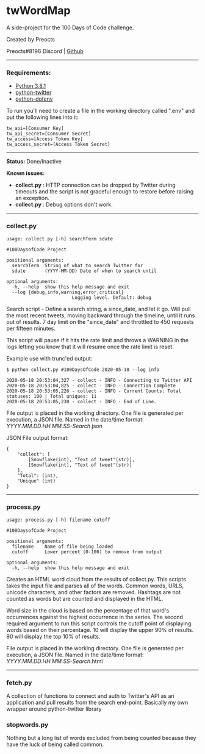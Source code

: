 # twWordMap

A side-project for the 100 Days of Code challenge.

Created by Preocts

Preocts#8196 Discord | [Github](https://github.com/Preocts)

---

### Requirements:

- [Python 3.8.1](https://www.python.org/)
- [python-twitter](https://python-twitter.readthedocs.io/en/latest/installation.html)
- [python-dotenv](https://github.com/theskumar/python-dotenv)

To run you'll need to create a file in the working directory called ".env" and put the following lines into it:

```
tw_api=[Consumer Key]
tw_api_secret=[Consumer Secret]
tw_access=[Access Token Key]
tw_access_secret=[Access Token Secret]
```

---

**Status:** Done/Inactive

**Known issues:**

- **collect.py** : HTTP connection can be dropped by Twitter during timeouts and the script is not graceful enough to restore before raising an exception.
- **collect.py** : Debug options don't work.

---

### collect.py

```
usage: collect.py [-h] searchTerm sdate

#100DaysofCode Project

positional arguments:
  searchTerm  String of what to search Twitter for
  sdate       (YYYY-MM-DD) Date of when to search until

optional arguments:
  -h, --help  show this help message and exit
  --log {debug,info,warning,error,critical}
                        Logging level. Default: debug
```

Search script - Define a search string, a since_date, and let it go. Will pull the most recent tweets, moving backward through the timeline, until it runs out of results. 7 day limit on the "since_date" and throttled to 450 requests per fifteen minutes.

This script will pause if it hits the rate limit and throws a WARNING in the logs letting you know that it will resume once the rate limit is reset.

Example use with trunc'ed output:

```
$ python collect.py #100DaysOfCode 2020-05-18 --log info

2020-05-18 20:53:04,327 - collect - INFO - Connecting to Twitter API
2020-05-18 20:53:04,825 - collect - INFO - Connection Complete
2020-05-18 20:53:05,226 - collect - INFO - Current Counts: Total statuses: 100 | Total uniques: 11
2020-05-18 20:53:05,230 - collect - INFO - End of Line.
````

File output is placed in the working directory. One file is generated per execution, a JSON file.  Named in the date/time format: *YYYY.MM.DD.HH.MM.SS-Search*.json

JSON File output format:
```
{
    "collect": [
        [Snowflake(int), "Text of tweet"(str)],
        [Snowflake(int), "Text of tweet"(str)]
    ],
    "Total": (int),
    "Unique" (int)
}
```

---

### process.py

```
usage: process.py [-h] filename cutoff

#100DaysofCode Project

positional arguments:
  filename    Name of file being loaded
  cutoff      Lower percent (0-100) to remove from output

optional arguments:
  -h, --help  show this help message and exit
```

Creates an HTML word cloud from the results of collect.py. This scripts takes the input file and parses all of the words. Common words, URLS, unicode characters, and other factors are removed. Hashtags are not counted as words but are counted and displayed in the HTML.

Word size in the cloud is based on the percentage of that word's occurrences against the highest occurrence in the series.  The second required argument to run this script controls the cutoff point of displaying words based on their percentage. 10 will display the upper 90% of results. 90 will display the top 10% of results.

File output is placed in the working directory. One file is generated per execution, a JSON file.  Named in the date/time format: *YYYY.MM.DD.HH.MM.SS-Search*.html

---

### fetch.py

A collection of functions to connect and auth to Twitter's API as an application and pull results from the search end-point. Basically my own wrapper around python-twitter library

### stopwords.py

Nothing but a long list of words excluded from being counted because they have the luck of being called common.